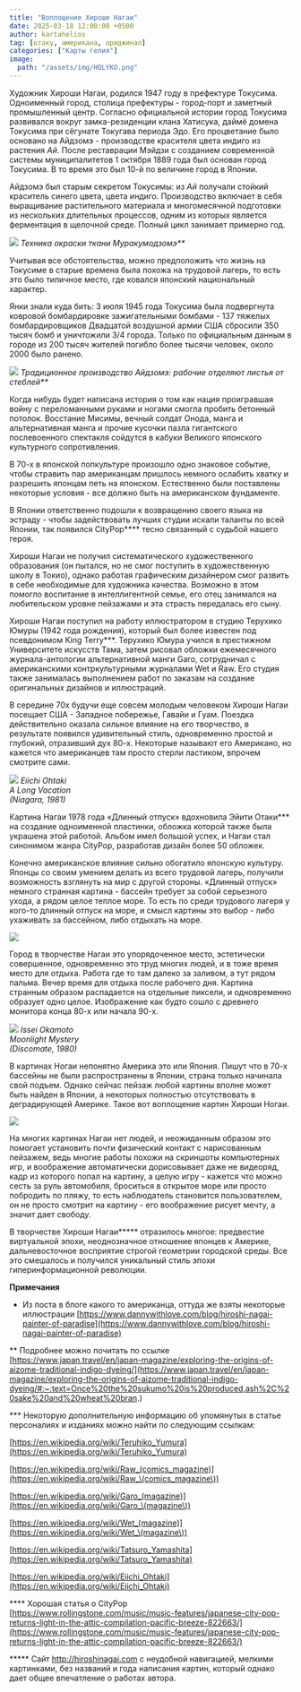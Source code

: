 ```yaml
---
title: "Воплощение Хироши Нагаи"
date: 2025-03-18 12:00:00 +0500
author: kartahelios
tag: [отаку, американа, ориджинал]
categories: ["Карты гелия"]
image:
  path: "/assets/img/HOLYKO.png"
---
```


Художник Хироши Нагаи, родился 1947 году в префектуре Токусима. Одноименный город, столица префектуры - город-порт и заметный промышленный центр. Согласно официальной истории город Токусима развивался вокруг замка-резиденции клана Хатисука, даймё домена Токусима при сёгунате Токугава периода Эдо. Его процветание было основано на Айдзомэ - производстве красителя цвета индиго из растения _Ай_. После реставрации Мэйдзи с созданием современной системы муниципалитетов 1 октября 1889 года был основан город Токусима. В то время это был 10-й по величине город в Японии.

Айдзомэ был старым секретом Токусимы: из _Ай_ получали стойкий краситель синего цвета, цвета индиго. Производство включает в себя выращивание растительного материала и многомесячной подготовки из нескольких длительных процессов, одним из которых является ферментация в щелочной среде. Полный цикл занимает примерно год.

![](https://res.cloudinary.com/jnto/image/upload/w_690,h_690,c_fill,f_auto,fl_lossy,q_60/v1/media/filer_public/4a/ed/4aed68b3-d4a6-46d5-9d60-0c415c507a35/jblue3_09_udftg2)
_Техника окраски ткани Муракумодзомэ**_

Учитывая все обстоятельства, можно предположить что жизнь на Токусиме в старые времена была похожа на трудовой лагерь, то есть это было типичное место, где ковался японский национальный характер.

Янки знали куда бить: 3 июля 1945 года Токусима была подвергнута ковровой бомбардировке зажигательными бомбами - 137 тяжелых бомбардировщиков Двадцатой воздушной армии США сбросили 350 тысяч бомб и уничтожили 3/4 города. Только по официальным данным в городе из 200 тысяч жителей погибло более тысячи человек, около 2000 было ранено.

![](https://res.cloudinary.com/jnto/image/upload/w_690,h_457,c_fill,f_auto,fl_lossy,q_60/v1/media/filer_public/f5/20/f520de7d-5edb-478b-8a28-655764a88c23/jblue3_03_afpozq)
_Традиционное производство Айдзомэ: рабочие отделяют листья от стеблей**_

Когда нибудь будет написана история о том как нация проигравшая войну с переломанными руками и ногами смогла пробить бетонный потолок. Восстание Мисимы, вечный солдат Онода, манга и альтернативная манга и прочие кусочки пазла гигантского послевоенного спектакля сойдутся в кабуки Великого японского культурного сопротивления.

В 70-х в японской попкультуре произошло одно знаковое событие, чтобы стравить пар американцам пришлось немного ослабить хватку и разрешить японцам петь на японском. Естественно были поставлены некоторые условия - все должно быть на американском фундаменте.

В Японии ответственно подошли к возвращению своего языка на эстраду - чтобы задействовать лучших студии искали таланты по всей Японии, так появился CityPop**** тесно связанный с судьбой нашего героя.

Хироши Нагаи не получил систематического художественного образования (он пытался, но не смог поступить в художественную школу в Токио), однако работая графическим дизайнером смог развить в себе необходимые для художника качества. Возможно в этом помогло воспитание в интеллигентной семье, его отец занимался на любительском уровне пейзажами и эта страсть передалась его сыну.

Хироши Нагаи поступил на работу иллюстратором в студию Терухико Юмуры (1942 года рождения), который был более известен под псевдонимом King Terry***. Терухико Юмура учился в престижном Университете искусств Тама, затем рисовал обложки ежемесячного журнала-антологии альтернативной манги Garo, сотрудничал с американскими контркультурными журналами Wet и Raw. Его студия также занималась выполнением работ по заказам на создание оригинальных дизайнов и иллюстраций.

В середине 70х будучи еще совсем молодым человеком Хироши Нагаи посещает США - Западное побережье, Гавайи и Гуам. Поездка действительно оказала сильное влияние на его творчество, в результате появился удивительный стиль, одновременно простой и глубокий, отразивший дух 80-х. Некоторые называют его Американо, но кажется что американцев там просто стерли ластиком, впрочем смотрите сами.

![](https://paleoit.ru/teleg/hn/1.jpg)
_Eiichi Ohtaki  
A Long Vacation  
(Niagara, 1981)_

Картина Нагаи 1978 года «Длинный отпуск» вдохновила Эйити Отаки*** на создание одноименной пластинки, обложка которой также была украшена этой работой. Альбом имел большой успех, и Нагаи стал синонимом жанра CityPop, разработав дизайн более 50 обложек. 

Конечно американское влияние сильно обогатило японскую культуру. Японцы со своим умением делать из всего трудовой лагерь, получили возможность взглянуть на мир с другой стороны. «Длинный отпуск» немного странная картина - бассейн требует за собой серьезного ухода, а рядом целое теплое море. То есть по среди трудового лагеря у кого-то длинный отпуск на море, и смысл картины это выбор - либо ухаживать за бассейном, либо отдыхать на море.

![](https://paleoit.ru/teleg/hn/2.jpg)

Город в творчестве Нагаи это упорядоченное место, эстетически совершенное, одновременно это труд многих людей, и в тоже время место для отдыха. Работа где то там далеко за заливом, а тут рядом пальма. Вечер время для отдыха после рабочего дня. Картина странным образом распадается на отдельные пиксели, и одновременно образует одно целое. Изображение как будто сошло с древнего монитора конца 80-х или начала 90-х.

![](https://paleoit.ru/teleg/hn/4.jpg)
_Issei Okamoto  
Moonlight Mystery  
(Discomate, 1980)_

В картинах Ногаи непонятно Америка это или Япония. Пишут что в 70-х бассейны не были распространены в Японии, страна только начинала свой подъем. Однако сейчас пейзаж любой картины вполне может быть найден в Японии, а некоторых полностью отсутствовать в деградирующей Америке. Такое вот воплощение картин Хироши Ногаи.

![](https://paleoit.ru/teleg/hn/3.jpg)

На многих картинах Нагаи нет людей, и неожиданным образом это помогает установить почти физический контакт с нарисованным пейзажем, ведь многие работы похожи на скриншоты компьютерных игр, и воображение автоматически дорисовывает даже не видеоряд, кадр из которого попал на картину, а целую игру - кажется что можно сесть за руль автомобиля, броситься в открытое море или просто побродить по пляжу, то есть наблюдатель становится пользователем, он не просто смотрит на картину - его воображение рисует мечту, а значит дает свободу.

  

В творчестве Хироши Нагаи***** отразилось многое: предвестие виртуальной эпохи, неоднозначное отношение японцев к Америке, дальневосточное восприятие строгой геометрии городской среды. Все это смешалось и получился уникальный стиль эпохи гиперинформационной революции.

**Примечания**

* Из поста в блоге какого то американца, оттуда же взяты некоторые иллюстрации [https://www.dannywithlove.com/blog/hiroshi-nagai-painter-of-paradise](https://www.dannywithlove.com/blog/hiroshi-nagai-painter-of-paradise)

** Подробнее можно почитать по ссылке [https://www.japan.travel/en/japan-magazine/exploring-the-origins-of-aizome-traditional-indigo-dyeing/](https://www.japan.travel/en/japan-magazine/exploring-the-origins-of-aizome-traditional-indigo-dyeing/#:~:text=Once%20the%20sukumo%20is%20produced,ash%2C%20sake%20and%20wheat%20bran.)

*** Некоторую дополнительную информацию об упомянутых в статье персоналиях и изданиях можно найти по следующим ссылкам:

[https://en.wikipedia.org/wiki/Teruhiko_Yumura](https://en.wikipedia.org/wiki/Teruhiko_Yumura)

[https://en.wikipedia.org/wiki/Raw_(comics_magazine)](https://en.wikipedia.org/wiki/Raw_\(comics_magazine\))

[https://en.wikipedia.org/wiki/Garo_(magazine)](https://en.wikipedia.org/wiki/Garo_\(magazine\))

[https://en.wikipedia.org/wiki/Wet_(magazine)](https://en.wikipedia.org/wiki/Wet_\(magazine\))

[https://en.wikipedia.org/wiki/Tatsuro_Yamashita](https://en.wikipedia.org/wiki/Tatsuro_Yamashita)

[https://en.wikipedia.org/wiki/Eiichi_Ohtaki](https://en.wikipedia.org/wiki/Eiichi_Ohtaki)

**** Хорошая статья о CityPop [https://www.rollingstone.com/music/music-features/japanese-city-pop-returns-light-in-the-attic-compilation-pacific-breeze-822663/](https://www.rollingstone.com/music/music-features/japanese-city-pop-returns-light-in-the-attic-compilation-pacific-breeze-822663/)

***** Сайт http://hiroshinagai.com c неудобной навигацией, мелкими картинками, без названий и года написания картин, который однако дает общее впечатление о работах автора.
